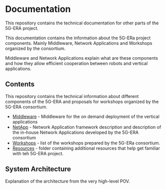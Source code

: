 # Documentation

This repository contains the technical documentation for other parts of the 5G-ERA project.

This documentation contains the information about the 5G-ERa project components. Mainly Middleware, Network Applications and Workshops organized by the consortium. 

Middleware and Network Applications explain what are these components and how they allow efficient cooperation between robots and vertical applications. 

## Contents

This repository contains the technical information about different components of the 5G-ERA and proposals for workshops organized by the 5G-ERA consortium.

* [Middleware](./Middleware/readme.md) - Middleware for the on demand deployment of the vertical applications
* [NetApp](./NetApp/readme.md) - Network Application framework description and description of the in-house Network Applications developed by the 5G-ERA consortium
* [Workshops](./Workshops/readme.md) - list of the workshops prepared by the 5G-ERa consortium.
* [Resources](./Resources/readme.md) - folder containing additional resources that help get familiar with teh 5G-ERA project.


## System Architecture

Explanation of the architecture from the very high-level POV.